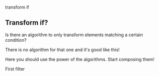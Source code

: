transform if

## Transform if?

Is there an algorithm to only transform elements matching a certain condition?

There is no algorithm for that one and it's good like this!

Here you should use the power of the algorithms. Start composing them!

First filter

